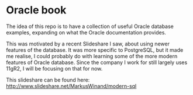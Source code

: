 # Oracle book

The idea of this repo is to have a collection of useful Oracle database examples, expanding on what the Oracle documentation provides.

This was motivated by a recent Slideshare I saw, about using newer features of the database. It was more specific to PostgreSQL, but it made me realise, I could probably do with learning some of the more modern features of Oracle database. Since the company I work for still largely uses 11gR2, I will be focusing on that for now.

This slideshare can be found here: http://www.slideshare.net/MarkusWinand/modern-sql

